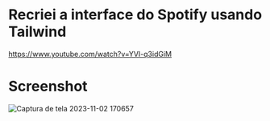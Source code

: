 # Recriei a interface do Spotify usando Tailwind

https://www.youtube.com/watch?v=YVI-q3idGiM

# Screenshot

![Captura de tela 2023-11-02 170657](https://github.com/G5Olivieri/rocketseat-tailwind-spotify/assets/20903593/4aaa4d7d-a6ed-410b-a4d9-e96e26654843)
